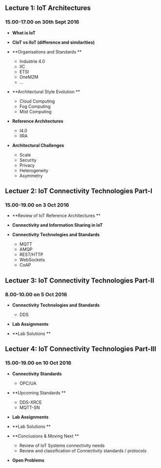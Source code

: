 ## Lecture 1: IoT Architectures
### 15.00-17.00 on 30th Sept 2016
- **What is IoT**

- **CIoT vs IIoT (difference and similarities)**

- **Organisations and Standards **
	- Industrie 4.0
	- IIC	 	- ETSI	- OneM2M
	- ...
- **Architectural Style Evolution **	- Cloud Computing	- Fog Computing	- Mist Computing- **Reference Architectures**
	- I4.0
	- IIRA
- **Architectural Challenges**	- Scale
	- Security
	- Privacy
	- Heterogeneity
	- Asymmetry## Lectuer 2: IoT Connectivity Technologies Part-I### 15.00-19.00 on 3 Oct 2016- **Review of IoT Reference Architectures **
- **Connectivity and Information Sharing in IoT**

- **Connectivity Technologies and Standards**	- MQTT	- AMQP
	- REST/HTTP 
	- WebSockets	- CoAP## Lectuer 3: IoT Connectivity Technologies Part-II### 8.00-10.00 on 5 Oct 2016
- **Connectivity Technologies and Standards**	- DDS 
- **Lab Assignments**
- **Lab Solutions ** ## Lectuer 4: IoT Connectivity Technologies Part-III### 15.00-19.00 on 10 Oct 2016

- **Connectivity Standards**	- OPC/UA	
- **Upcoming Standards **	- DDS-XRCE	- MQTT-SN 
- **Lab Assignments**
- **Lab Solutions **- **Conclusions & Moving Next **	- Review of IoT Systems connectivity needs	- Review and classification of Connectivity standards / protocols
	- **Open Problems**